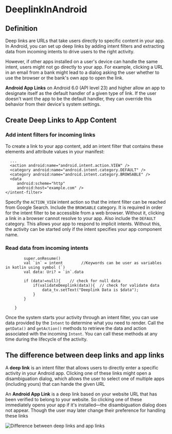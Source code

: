 # DeeplinkInAndroid

## Definition
Deep links are URLs that take users directly to specific content in your app. In Android, you can set up deep links by adding intent filters and extracting data from incoming intents to drive users to the right activity.

However, if other apps installed on a user's device can handle the same intent, users might not go directly to your app. For example, clicking a URL in an email from a bank might lead to a dialog asking the user whether to use the browser or the bank's own app to open the link.

<b>Android App Links</b> on Android 6.0 (API level 23) and higher allow an app to designate itself as the default handler of a given type of link. If the user doesn't want the app to be the default handler, they can override this behavior from their device's system settings.

## Create Deep Links to App Content
### Add intent filters for incoming links
To create a link to your app content, add an intent filter that contains these elements and attribute values in your manifest:

```<intent-filter>
  ...
  <action android:name="android.intent.action.VIEW" />
  <category android:name="android.intent.category.DEFAULT" />
  <category android:name="android.intent.category.BROWSABLE" />
  <data
     android:scheme="http"
     android:host="example.com" />
</intent-filter>
```

Specify the ```ACTION_VIEW``` intent action so that the intent filter can be reached from Google Search.
Include the ```BROWSABLE``` category. It is required in order for the intent filter to be accessible from a web browser. Without it, clicking a link in a browser cannot resolve to your app.
Also include the ```DEFAULT``` category. This allows your app to respond to implicit intents. Without this, the activity can be started only if the intent specifies your app component name.


### Read data from incoming intents
```override fun onResume() {
        super.onResume()
        val `in` = intent        //Keywords can be user as variables in kotlin using symbol (`)
        val data: Uri? = `in`.data

        if (data!=null){    // check for null data
            if(validateDeeplink(data)){  // check for validate data
                data_tv.setText("Deeplink Data is $data");
            }
        }

    }
```
    
Once the system starts your activity through an intent filter, you can use data provided by the ```Intent``` to determine what you need to render. Call the ```getData()``` and ```getAction()``` methods to retrieve the data and action associated with the incoming ```Intent```. You can call these methods at any time during the lifecycle of the activity.


## The difference between deep links and app links
A <b>deep link</b> is an intent filter that allows users to directly enter a specific activity in your Android app. Clicking one of these links might open a disambiguation dialog, which allows the user to select one of multiple apps (including yours) that can hande the given URL

An <b>Android App Link</b> is a deep link based on your website URL that has been verified to belong to your website. So clicking one of these immediately opens your app if it's installed—the disambiguation dialog does not appear. Though the user may later change their preference for handling these links

![Difference between deep links and app links](https://user-images.githubusercontent.com/53623174/80914543-c8e8bd80-8d69-11ea-9d77-9406ecc77d71.PNG)
